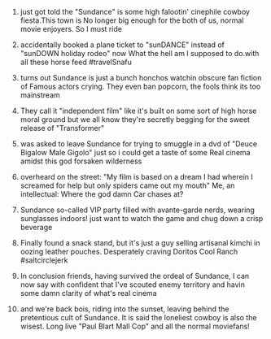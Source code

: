 1. just got told the "Sundance" is some high falootin' cinephile cowboy fiesta.This town is No longer big enough for the both of us, normal movie enjoyers. So I must ride

2. accidentally booked a plane ticket to "sunDANCE" instead of "sunDOWN holiday rodeo" now What the hell am I supposed to do.with all these horse feed #travelSnafu

3. turns out Sundance is just a bunch honchos watchin obscure fan fiction of Famous actors crying. They even ban popcorn, the fools think its too mainstream 

4. They call it "independent film" like it's built on some sort of high horse moral ground but we all know they're secretly begging for the sweet release of "Transformer"

5. was asked to leave Sundance for trying to smuggle in a dvd of "Deuce Bigalow Male Gigolo" just so i could get a taste of some Real cinema amidst this god forsaken wilderness

6. overheard on the street: "My film is based on a dream I had wherein I screamed for help but only spiders came out my mouth" Me, an intellectual: Where the god damn Car chases at?

7. Sundance so-called VIP party filled with avante-garde nerds, wearing sunglasses indoors! just want to watch the game and chug down a crisp beverage

8. Finally found a snack stand, but it's just a guy selling artisanal kimchi in oozing leather pouches. Desperately craving Doritos Cool Ranch #saltcirclejerk

9. In conclusion friends, having survived the ordeal of Sundance, I can now say with confident that I've scouted enemy territory and havin some damn clarity of what's real cinema

10. and we're back bois, riding into the sunset, leaving behind the pretentious cult of Sundance. It is said the loneliest cowboy is also the wisest. Long live "Paul Blart Mall Cop" and all the normal moviefans!